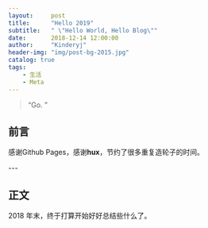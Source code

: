 ```yaml
---
layout:     post
title:      "Hello 2019"
subtitle:   " \"Hello World, Hello Blog\""
date:       2018-12-14 12:00:00
author:     "Kinderyj"
header-img: "img/post-bg-2015.jpg"
catalog: true
tags:
    - 生活
    - Meta
---
```


> “Go. ”


## 前言

感谢Github Pages，感谢**hux**，节约了很多重复造轮子的时间。




<p id = "build"></p>
---

## 正文

2018 年末，终于打算开始好好总结些什么了。  




